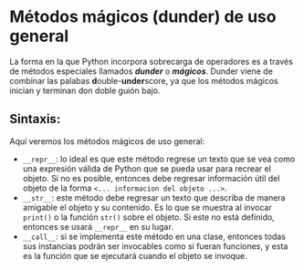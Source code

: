 Métodos mágicos (dunder) de uso general
=============================================

La forma en la que Python incorpora sobrecarga de operadores es a través de métodos especiales llamados ***dunder*** o ***mágicos***. Dunder viene de combinar las palabas **d**ouble-**under**score, ya que los métodos mágicos inician y terminan don doble guión bajo.

Sintaxis:
----------

Aquí veremos los métodos mágicos de uso general:
* `__repr__`: lo ideal es que este método regrese un texto que se vea como una expresión válida de Python que se pueda usar para recrear el objeto. Si no es posible, entonces debe regresar información útil del objeto de la forma `<... informacion del objeto ...>`.
* `__str__`: este método debe regresar un texto que describa de manera amigable el objeto y su contenido. Es lo que se muestra al invocar `print()` o la función `str()` sobre el objeto. Si este no está definido, entonces se usará `__repr__` en su lugar.
* `__call__`: si se implementa este método en una clase, entonces todas sus instancias podrán ser invocables como si fueran funciones, y esta es la función que se ejecutará cuando el objeto se invoque.